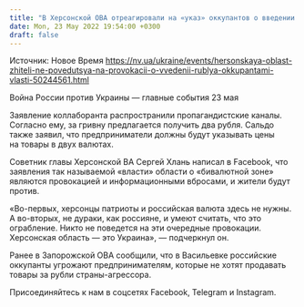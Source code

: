 ```yaml
---
title: "В Херсонской ОВА отреагировали на «указ» оккупантов о введении рубля в области"
date: Mon, 23 May 2022 19:54:00 +0300
draft: false
---
```

Источник: Новое Время https://nv.ua/ukraine/events/hersonskaya-oblast-zhiteli-ne-povedutsya-na-provokacii-o-vvedenii-rublya-okkupantami-vlasti-50244561.html


Война России против Украины — главные события 23 мая

 Заявление коллаборанта распространили пропагандистские каналы. Согласно ему, за гривну предлагается получить два рубля. Сальдо также заявил, что предприниматели должны будут указывать цены на товары в двух валютах.

Советник главы Херсонской ВА Сергей Хлань написал в Facebook, что заявления так называемой «власти» области о «бивалютной зоне» являются провокацией и информационными вбросами, и жители будут против.

«Во-первых, херсонцы патриоты и российская валюта здесь не нужны. А во-вторых, не дураки, как россияне, и умеют считать, что это ограбление. Никто не поведется на эти очередные провокации. Херсонская область — это Украина», — подчеркнул он.

Ранее в Запорожской ОВА сообщили, что в Васильевке российские оккупанты угрожают предпринимателям, которые не хотят продавать товары за рубли страны-агрессора.

Присоединяйтесь к нам в соцсетях Facebook, Telegram и Instagram.
